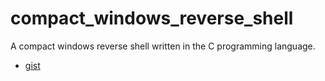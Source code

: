 # compact_windows_reverse_shell
A compact windows reverse shell written in the C programming language. 


- [gist](https://gist.github.com/loneicewolf/03d71d65735d8b2d34b5c60b1232d144)
